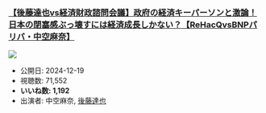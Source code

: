 ### [【後藤達也vs経済財政諮問会議】政府の経済キーパーソンと激論！日本の閉塞感ぶっ壊すには経済成長しかない？【ReHacQvsBNPパリバ・中空麻奈】](https://www.youtube.com/watch?v=S4wx54TI4uE)
[![](https://img.youtube.com/vi/S4wx54TI4uE/sddefault.jpg)](https://www.youtube.com/watch?v=S4wx54TI4uE)
-   公開日: 2024-12-19
-   視聴数: 71,552
-   **いいね数: 1,192**
-   出演者: 中空麻奈, [後藤達也](/rehacq_fan/people/後藤達也 "wikilink")
